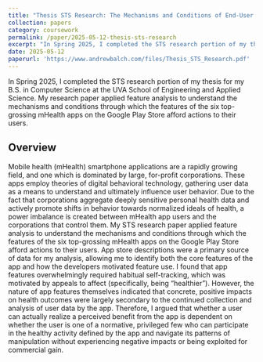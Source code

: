 ```yaml
---
title: "Thesis STS Research: The Mechanisms and Conditions of End-User Manipulation in For-Profit Mobile Health Applications"
collection: papers
category: coursework
permalink: /paper/2025-05-12-thesis-sts-research
excerpt: "In Spring 2025, I completed the STS research portion of my thesis for my B.S. in Computer Science at the UVA School of Engineering and Applied Science. My research paper applied feature analysis to understand the mechanisms and conditions through which the features of the six top-grossing mHealth apps on the Google Play Store afford actions to their users."
date: 2025-05-12
paperurl: 'https://www.andrewbalch.com/files/Thesis_STS_Research.pdf'
---
```

In Spring 2025, I completed the STS research portion of my thesis for my B.S. in Computer Science at the UVA School of Engineering and Applied Science. My research paper applied feature analysis to understand the mechanisms and conditions through which the features of the six top-grossing mHealth apps on the Google Play Store afford actions to their users.

## Overview

Mobile health (mHealth) smartphone applications are a rapidly growing field, and one which is dominated by large, for-profit corporations. These apps employ theories of digital behavioral technology, gathering user data as a means to understand and ultimately influence user behavior. Due to the fact that corporations aggregate deeply sensitive personal health data and actively promote shifts in behavior towards normalized ideals of health, a power imbalance is created between mHealth app users and the corporations that control them. My STS research paper applied feature analysis to understand the mechanisms and conditions through which the features of the six top-grossing mHealth apps on the Google Play Store afford actions to their users. App store descriptions were a primary source of data for my analysis, allowing me to identify both the core features of the app and how the developers motivated feature use. I found that app features overwhelmingly required habitual self-tracking, which was motivated by appeals to affect (specifically, being “healthier”). However, the nature of app features themselves indicated that concrete, positive impacts on health outcomes were largely secondary to the continued collection and analysis of user data by the app. Therefore, I argued that whether a user can actually realize a perceived benefit from the app is dependent on whether the user is one of a normative, privileged few who can participate in the healthy activity defined by the app and navigate its patterns of manipulation without experiencing negative impacts or being exploited for commercial gain.
